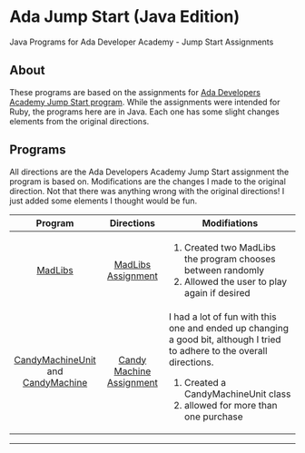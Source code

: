 # Ada Jump Start (Java Edition)
Java Programs for Ada Developer Academy - Jump Start Assignments 

## About
These programs are based on the assignments for [Ada Developers Academy Jump Start program](https://github.com/Ada-Developers-Academy/jump-start). While the assignments were intended for Ruby, the programs here are in Java. Each one has some slight changes elements from the original directions.

## Programs
All directions are the Ada Developers Academy Jump Start assignment the program is based on. Modifications are the changes I made to the original direction. Not that there was anything wrong with the original directions! I just added some elements I thought would be fun.

| Program | Directions                   |<div align="center"> Modifiations </div>|
|:-------:|:----------------------------:|:-------------|
|[MadLibs](MadLibs.java) | [MadLibs Assignment](https://github.com/Ada-Developers-Academy/jump-start/blob/master/lessons/09-programming-grammar/assignments/madlibs.md) | <ol><li>Created two MadLibs the program chooses between randomly</li><li>Allowed the user to play again if desired</li></ol>|
|[CandyMachineUnit](CandyMachineUnit.java)<br>and<br>[CandyMachine](CandyMachine.java)| [Candy Machine Assignment](https://github.com/Ada-Developers-Academy/jump-start/blob/master/lessons/10-programming-expressions/assignments/candy-machine.md) | I had a lot of fun with this one and ended up changing a good bit, although I tried to adhere to the overall directions.<br><ol><li>Created a CandyMachineUnit class</li><li>allowed for more than one purchase</li></ul> |

<hr>

